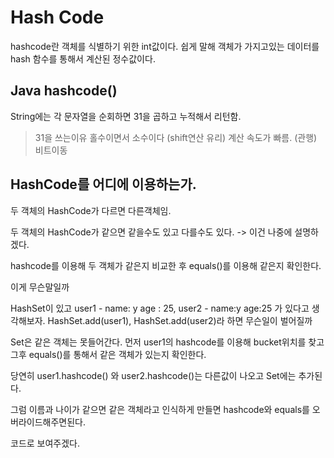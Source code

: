 # Hash Code

hashcode란 객체를 식별하기 위한 int값이다.
쉽게 말해 객체가 가지고있는 데이터를 hash 함수를 통해서 계산된 정수값이다.

## Java hashcode()

String에는 각 문자열을 순회하면 31을 곱하고 누적해서 리턴함.
 
> 31을 쓰는이유 홀수이면서 소수이다 (shift연산 유리)
> 계산 속도가 빠름. (관행) 비트이동

## HashCode를 어디에 이용하는가.

두 객체의 HashCode가 다르면 다른객체임.

두 객체의 HashCode가 같으면 같을수도 있고 다를수도 있다. 
-> 이건 나중에 설명하겠다.

hashcode를 이용해 두 객체가 같은지 비교한 후 equals()를 이용해 같은지 확인한다.

이게 무슨말일까

HashSet이 있고  user1 - name: y age : 25, user2 - name:y age:25
가 있다고 생각해보자. HashSet.add(user1), HashSet.add(user2)라 하면 무슨일이 벌어질까

Set은 같은 객체는 못들어간다. 먼저 user1의 hashcode를 이용해 bucket위치를 찾고
그후 equals()를 통해서 같은 객체가 있는지 확인한다.

당연히 user1.hashcode() 와 user2.hashcode()는 다른값이 나오고
Set에는 추가된다.

그럼 이름과 나이가 같으면 같은 객체라고 인식하게 만들면 hashcode와 equals를 오버라이드해주면된다.

코드로 보여주겠다. 